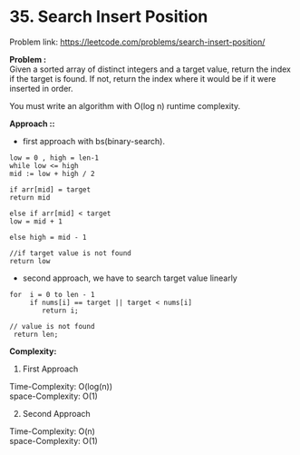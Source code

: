 # 35. Search Insert Position

Problem link: https://leetcode.com/problems/search-insert-position/

**Problem :**<br>
Given a sorted array of distinct integers and a target value, return the index if the target is found. If not, return the index where it would be if it were inserted in order.<br>

You must write an algorithm with O(log n) runtime complexity.<br>

**Approach ::**<br>

- first approach with bs(binary-search).

```
low = 0 , high = len-1
while low <= high
mid := low + high / 2

if arr[mid] = target
return mid

else if arr[mid] < target
low = mid + 1

else high = mid - 1

//if target value is not found
return low
```

- second approach, we have to search target value linearly

```
for  i = 0 to len - 1
     if nums[i] == target || target < nums[i]
        return i;

// value is not found
 return len;

```

**Complexity:**<br>

1. First Approach<br>

Time-Complexity: O(log(n))<br>
space-Complexity: O(1)<br>

2. Second Approach<br>

Time-Complexity: O(n)<br>
space-Complexity: O(1)<br>
